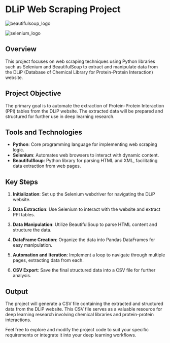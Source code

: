 # DLiP Web Scraping Project

![beautifulsoup_logo](https://github.com/Gavision97/DeepLearningResearchStarship/assets/150701079/fbeed151-2350-4946-aefe-e8b957195180)

![selenium_logo](https://github.com/Gavision97/DeepLearningResearchStarship/assets/150701079/6b95773a-d480-4f12-a0b8-d294ed433732)

## Overview

This project focuses on web scraping techniques using Python libraries such as Selenium and BeautifulSoup to extract and manipulate data from the DLiP (Database of Chemical Library for Protein-Protein Interaction) website.

## Project Objective

The primary goal is to automate the extraction of Protein-Protein Interaction (PPI) tables from the DLiP website. The extracted data will be prepared and structured for further use in deep learning research.

## Tools and Technologies

- **Python**: Core programming language for implementing web scraping logic.
- **Selenium**: Automates web browsers to interact with dynamic content.
- **BeautifulSoup**: Python library for parsing HTML and XML, facilitating data extraction from web pages.

## Key Steps

1. **Initialization**: Set up the Selenium webdriver for navigating the DLiP website.
   
2. **Data Extraction**: Use Selenium to interact with the website and extract PPI tables.

3. **Data Manipulation**: Utilize BeautifulSoup to parse HTML content and structure the data.

4. **DataFrame Creation**: Organize the data into Pandas DataFrames for easy manipulation.

5. **Automation and Iteration**: Implement a loop to navigate through multiple pages, extracting data from each.

6. **CSV Export**: Save the final structured data into a CSV file for further analysis.

## Output

The project will generate a CSV file containing the extracted and structured data from the DLiP website. This CSV file serves as a valuable resource for deep learning research involving chemical libraries and protein-protein interactions.

Feel free to explore and modify the project code to suit your specific requirements or integrate it into your deep learning workflows.
